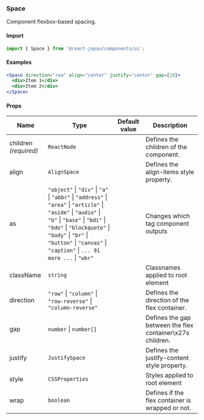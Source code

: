 ### Space

Component flexbox-based spacing.

#### Import

```jsx
import { Space } from '@react-jopau/components/ui';
```

#### Examples

```jsx
<Space direction="row" align="center" justify="center" gap={10}>
  <div>Item 1</div>
  <div>Item 2</div>
</Space>
```

#### Props

| Name                  | Type                                                                                                                                                                                                                                                                         | Default value | Description                                               |
| --------------------- | ---------------------------------------------------------------------------------------------------------------------------------------------------------------------------------------------------------------------------------------------------------------------------- | ------------- | --------------------------------------------------------- |
| children _(required)_ | `ReactNode`                                                                                                                                                                                                                                                                  |               | Defines the children of the component.                    |
| align                 | `AlignSpace`                                                                                                                                                                                                                                                                 |               | Defines the align-items style property.                   |
| as                    | `"object"` \| `"div"` \| `"a"` \| `"abbr"` \| `"address"` \| `"area"` \| `"article"` \| `"aside"` \| `"audio"` \| `"b"` \| `"base"` \| `"bdi"` \| `"bdo"` \| `"blockquote"` \| `"body"` \| `"br"` \| `"button"` \| `"canvas"` \| `"caption"` \| `... 91 more ...` \| `"wbr"` |               | Changes which tag component outputs                       |
| className             | `string`                                                                                                                                                                                                                                                                     |               | Classnames applied to root element                        |
| direction             | `"row"` \| `"column"` \| `"row-reverse"` \| `"column-reverse"`                                                                                                                                                                                                               |               | Defines the direction of the flex container.              |
| gap                   | `number` \| `number[]`                                                                                                                                                                                                                                                       |               | Defines the gap between the flex container\x27s children. |
| justify               | `JustifySpace`                                                                                                                                                                                                                                                               |               | Defines the justify-content style property.               |
| style                 | `CSSProperties`                                                                                                                                                                                                                                                              |               | Styles applied to root element                            |
| wrap                  | `boolean`                                                                                                                                                                                                                                                                    |               | Defines if the flex container is wrapped or not.          |
